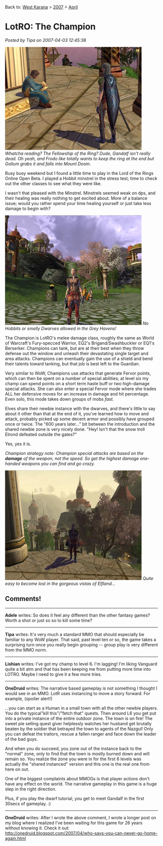 Back to: [West Karana](/posts/westkarana.md) > [2007](/posts/2007/westkarana.md) > [April](./westkarana.md)
# LotRO: The Champion

*Posted by Tipa on 2007-04-03 12:45:38*

![lotro-book.jpg](../../../uploads/2007/04/lotro-book.jpg)
*Whatcha reading? The Fellowship of the Ring? Dude, Gandalf isn't really dead. Oh yeah, and Frodo like totally wants to keep the ring at the end but Gollum grabs it and falls into Mount Doom.*

Busy busy weekend but I found a little time to play in the Lord of the Rings Online Open Beta. I played a Hobbit minstrel in the stress test; time to check out the other classes to see what they were like.

I wasn't that pleased with the Minstrel. Minstrels seemed weak on dps, and their healing was really nothing to get excited about. More of a balance issue; would you rather spend your time healing yourself or just take less damage to begin with?

![lotro-scene1.jpg](../../../uploads/2007/04/lotro-scene1.jpg)
*No Hobbits or smelly Dwarves allowed in the Grey Havens!*

The Champion is LotRO's melee damage class, roughly the same as World of Warcraft's Fury-specced Warrior, EQ2's Brigand/Swashbuckler or EQ1's Berserker. Champions can tank, but are at their best when they throw defense out the window and unleash their devastating single target and area attacks. Champions can eventually gain the use of a shield and bend their talents toward tanking, but that job is best left to the Guardian.

Very similar to WoW, Champions use attacks that generate Fervor points, which can then be spent on a number of special abilities; at level six my champ can spend points on a short term haste buff or two high-damage special attacks. She can also enter a special Fervor mode where she trades ALL her defensive moves for an increase in damage and hit percentage. Even solo, this mode takes down groups of mobs *fast*.

Elves share their newbie instance with the dwarves, and there's little to say about it other than that at the end of it, you've learned how to move and attack, probably picked up some decent armor and possibly have grouped once or twice. The "600 years later..." bit between the introduction and the shared newbie zone is very nicely done. "Hey! Isn't that the snow troll Elrond defeated outside the gates?"

Yes, yes it is.

*Champion strategy note: Champion special attacks are based on the **damage** of the weapon, not the speed. So get the highest damage one-handed weapons you can find and go crazy.*

![lotro-scene2.jpg](../../../uploads/2007/04/lotro-scene2.jpg)
*Quite easy to become lost in the gorgeous vistas of Elfland...*






## Comments!

---

**Adele** writes: So does it feel any different than the other fantasy games? Worth a shot or just so so to kill some time?

---

**Tipa** writes: It's very much a standard MMO that should especially be familiar to any WoW player. That said, past level ten or so, the game takes a surprising turn once you really begin grouping -- group play is very different from the MMO norm.

---

**Lishian** writes: I've got my champ to level 6. I'm lagging! I'm liking Vanguard quite a bit atm and that has been keeping me from putting more time into LOTRO. Maybe I need to give it a few more tries.

---

**OneDruid** writes: The narrative based gameplay is not something I thought I would see in an MMO. LotR uses instancing to move a story forward. For example, (spoiler alert!)

...you can start as a Human in a small town with all the other newbie players. You do the typical"kill this"/"fetch that" quests. Then around L6 you get put into a private instance of the entire outdoor zone. The town is on fire! The sweet pie selling quest giver helplessly watches her husband get brutally beaten by the soldier that betrayed the town to agents of the Nazgul! Only you can defeat the traitors, rescue a fallen ranger and face down the leader of the bad guys.

And when you do succeed, you zone out of the instance back to the "normal" zone, only to find that the town is mostly burned down and will remain so. You realize the zone you were in for the first 6 levels was actually the "shared instanced" version and this one is the real one from here on out.

One of the biggest complaints about MMOGs is that player actions don't have any effect on the world. The narrative gameplay in this game is a huge step in the right direction. 

Plus, if you play the dwarf tutorial, you get to meet Gandalf in the first 30secs of gameplay. :)

---

**OneDruid** writes: After I wrote the above comment, I wrote a longer post on my blog where I realized I've been waiting for this game for 26 years without knowing it. Check it out: http://onedruid.blogspot.com/2007/04/who-says-you-can-never-go-home-again.html

